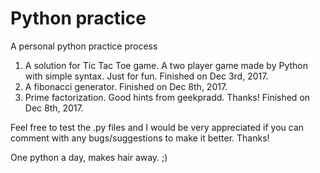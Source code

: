 # Python practice

A personal python practice process

1. A solution for Tic Tac Toe game. A two player game made by Python with simple syntax.
Just for fun. Finished on Dec 3rd, 2017.
2. A fibonacci generator. Finished on Dec 8th, 2017.
3. Prime factorization. Good hints from geekpradd. Thanks! Finished on Dec 8th, 2017.

Feel free to test the .py files and I would be very appreciated if you can comment with any bugs/suggestions to make it better.
Thanks!

One python a day, makes hair away. ;)

